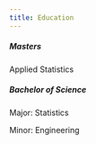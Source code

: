 ```yaml
---
title: Education
---
```


##### *Masters*
Applied Statistics

##### *Bachelor of Science*
Major: Statistics

Minor: Engineering